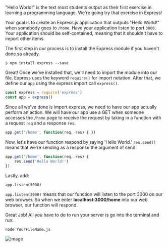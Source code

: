 <!--title={Hello World!}--> 

"Hello World!" is the text most students output as their first exercise in learning a programming language. We're going try that exercise in Express!



Your goal is to create an Express.js application that outputs "Hello World!" when somebody goes to `/home`. Have your application listen to port `3000`. Your application should be self-contained, meaning that it shouldn't have to import other items.  



The first step in our process is to install the Express module if you haven't done so already. 

```termi
$ npm install express --save
```

Great! Once we've installed that, we'll need to import the module into our file. Express uses the keyword `require()` for import notation. After that, we define our `app` using the express import call `express()`. 

```js
const express = require('express')
const app = express()
```



Since all we've done is import express, we need to have our app actually perform an action. We will have our app use a GET when someone accesses the `/home` page to receive the request by taking in a function with a request `req` and a response `res`. 

```js
app.get('/home', function(req, res) { })
```

Now, let's have our function respond by saying 'Hello World.' `res.send()` means that we're sending as a response the argument of send. 

```js
app.get('/home', function(req, res) {
	res.send('Hello World!')
})
```

Lastly, add: 

```
app.listen(3000)
```

`app.listen(3000)` means that our function will listen to the port 3000 on our web browser. So when we enter **localhost:3000/home** into our web browser, our function will respond.

Great Job! All you have to do to run your server is go into the terminal and run: 

```
node YourFileName.js
```

![image](https://images.pexels.com/photos/7103/writing-notes-idea-conference.jpg?auto=compress&cs=tinysrgb&dpr=3&h=750&w=1260)
